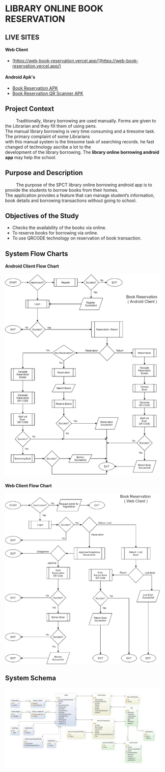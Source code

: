 # LIBRARY ONLINE BOOK RESERVATION

## LIVE SITES

#### Web Client

- [https://web-book-reservation.vercel.app/](https://web-book-reservation.vercel.app/)

#### Android Apk's

- [Book Reservation APK](https://drive.google.com/file/d/1TuXc-Wf2unDXZbzoxzBN4inLgTA21dn-/view?usp=sharing)
- [Book Reservation QR Scanner APK](https://drive.google.com/file/d/1zYyZ0fBds4tCmK96ppH0Pi0hLrClcErT/view?usp=sharing)

## Project Context

&nbsp;&nbsp;&nbsp;&nbsp;&nbsp;&nbsp;&nbsp;&nbsp; Traditionally, library borrowing are used manually.
Forms are given to the Librarian and they fill them of using pens. <br>
The manual library borrowing is very time consuming and a tiresome task. The primary complaint of some Librarians <br>
with this manual system is the tiresome task of searching records. he fast changed of technology ascribe a lot to the <br>
development of the library borrowing. The **library online borrowing android app** may help the school.

## Purpose and Description

&nbsp;&nbsp;&nbsp;&nbsp;&nbsp;&nbsp;&nbsp;&nbsp; The purpose of the SPCT library online borrowing android app is to provide the students to borrow books from their homes. <br>
The application provides a feature that can manage student’s information, book details and borrowing transactions without going to school.

## Objectives of the Study

- Checks the availability of the books via online.
- To reserve books for borrowing via online.
- To use QRCODE technology on reservation of book transaction.

## System Flow Charts

#### Android Client Flow Chart

![Android Client Flow Chart!](/system-flows/android_flowchart.png "Android Client Flow Chart")

#### Web Client Flow Chart

![web Client Flow Chart!](/system-flows/web_flowchart.png "Web Client Flow Chart")

## System Schema

####

![System Schema!](/system-flows/bookreservation_schema.png "System Schema")
